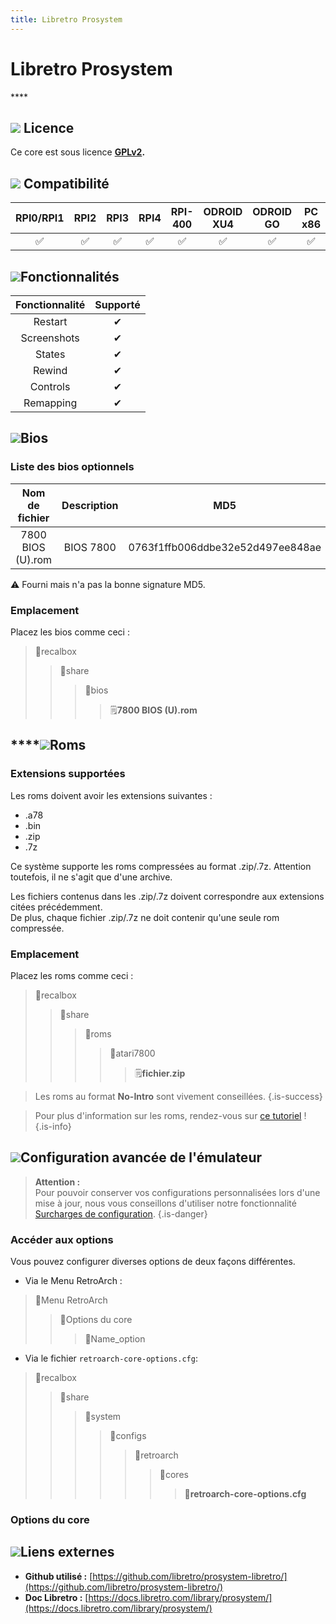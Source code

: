 ```yaml
---
title: Libretro Prosystem
---
```


# Libretro Prosystem

\*\*\*\*

## ![](./gerald-g-parchment-background-or-border-5.svg) Licence

Ce core est sous licence [**GPLv2**](https://github.com/reicast/reicast-emulator/blob/master/LICENSE)**.**

## ![](./compatibility.png) Compatibilité

| RPI0/RPI1 | RPI2 | RPI3 | RPI4 | RPI-400 | ODROID XU4 | ODROID GO | PC x86 | PC X86\_64 |
| :---: | :---: | :---: | :---: | :---: | :---: | :---: | :---: | :---: |
| ✅ | ✅ | ✅ | ✅ | ✅ | ✅ | ✅ | ✅ | ✅ |

## ![](./cogwheel-145804_640.png)Fonctionnalités

| Fonctionnalité | Supporté |
| :---: | :---: |
| Restart | ✔ |
| Screenshots | ✔ |
| States | ✔ |
| Rewind | ✔ |
| Controls | ✔ |
| Remapping | ✔ |

## ![](./tqfp32.svg)Bios

### Liste des bios optionnels

| Nom de fichier | Description | MD5 | Fourni |
| :---: | :---: | :---: | :---: |
| 7800 BIOS \(U\).rom | BIOS 7800 | 0763f1ffb006ddbe32e52d497ee848ae | ⚠ |

⚠ Fourni mais n'a pas la bonne signature MD5.

### **Emplacement**

Placez les bios comme ceci :

> 📁recalbox
>
> > 📁share
> >
> > > 📁bios
> > >
> > > > 🗒**7800 BIOS \(U\).rom**

## \*\*\*\*![](./rom-30098_640.png)**Roms**

### **Extensions supportées**

Les roms doivent avoir les extensions suivantes :

* .a78
* .bin
* .zip
* .7z

Ce système supporte les roms compressées au format .zip/.7z. Attention toutefois, il ne s'agit que d'une archive.

Les fichiers contenus dans les .zip/.7z doivent correspondre aux extensions citées précédemment.  
De plus, chaque fichier .zip/.7z ne doit contenir qu'une seule rom compressée.

### **Emplacement**

Placez les roms comme ceci : 

> 📁recalbox
>
> > 📁share
> >
> > > 📁roms
> > >
> > > > 📁atari7800
> > > >
> > > > > 🗒**fichier.zip**


>Les roms au format **No-Intro** sont vivement conseillées.
{.is-success}


>Pour plus d'information sur les roms, rendez-vous sur [ce tutoriel](/fr/tutoriels/jeux/generalite/les-roms-et-les-isos) !
{.is-info}

## ![](./hammer-28636_640.png)Configuration avancée de l'émulateur


>**Attention :**  
>Pour pouvoir conserver vos configurations personnalisées lors d'une mise à jour, nous vous conseillons d'utiliser notre fonctionnalité [Surcharges de configuration](/fr/usage-avance/surcharge-de-configuration).
{.is-danger}

### Accéder au**x** options

Vous pouvez configurer diverses options de deux façons différentes.

* Via le Menu RetroArch :

> 📁Menu RetroArch
>
> > 📁Options du core
> >
> > > 🧩Name\_option

* Via le fichier `retroarch-core-options.cfg`:

> 📁recalbox
>
> > 📁share
> >
> > > 📁system
> > >
> > > > 📁configs
> > > >
> > > > > 📁retroarch
> > > > >
> > > > > > 📁cores
> > > > > >
> > > > > > > 🧩**retroarch-core-options.cfg**

### Options du core

## ![](./kisspng-web-development-world-wide-web-computer-icons-webs-world-wide-web-icon-png-5ab05c24477216.4540070115215073642927.png)**Liens externes**

* **Github utilisé :** [https://github.com/libretro/prosystem-libretro/](https://github.com/libretro/prosystem-libretro/)
* **Doc Libretro :** [https://docs.libretro.com/library/prosystem/](https://docs.libretro.com/library/prosystem/)

